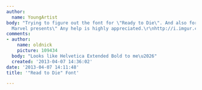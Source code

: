 ```yaml
---
author:
  name: YoungArtist
body: "Trying to figure out the font for \"Ready to Die\". And also for \" Mixtape
  Marvel presents\" Any help is highly appreciated.\r\nhttp://i.imgur.com/sitr5br.jpg"
comments:
- author:
    name: oldnick
    picture: 109434
  body: "Looks like Helvetica Extended Bold to me\u2026"
  created: '2013-04-07 14:36:02'
date: '2013-04-07 14:11:48'
title: '"Read to Die" Font'

---
```

